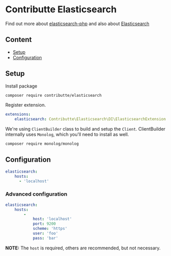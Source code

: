# Contributte Elasticsearch

Find out more about [elasticsearch-php](https://github.com/elastic/elasticsearch-php) and also about [Elasticsearch](https://www.elastic.co/guide/en/elasticsearch/client/php-api/5.0/index.html)

## Content

- [Setup](#setup)
- [Configuration](#configuration)

## Setup

Install package

```bash
composer require contributte/elasticsearch
```

Register extension.

```yaml
extensions:
    elasticsearch: Contributte\Elasticsearch\DI\ElasticsearchExtension
```

We're using `ClientBuilder` class to build and setup the `Client`. ClientBuilder internally uses `Monolog`, which you'll need to install as well.

```bash
composer require monolog/monolog
```

## Configuration

```yaml
elasticsearch:
    hosts:
      - 'localhost'
```

### Advanced configuration

```yaml
elasticsearch:
    hosts:
        -
            host: 'localhost'
            port: 9200
            scheme: 'https'
            user: 'foo'
            pass: 'bar'
```

**NOTE:** The `host` is required, others are recommended, but not necessary.
